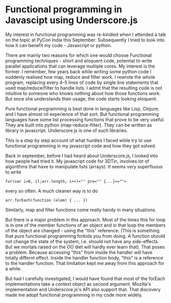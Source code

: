 Functional programming in Javascipt using Underscore.js
===
My interest in functional programming was re-kindled when I attended a talk on the topic at PyCon India this September. Subsequently I tried to look into how it can benefit my code - Javascript or python.  
  
There are mainly two reasons for which one would choose Functional programming techniques - short and eloquent code, potential to write parallel applications that can leverage multiple cores. My interest is the former. I remember, few years back while writing some python code I suddenly realised how map, reduce and filter work. I rewrote the whole program, replacing every 4-5 lines of code by single line statements that used map/reduce/filter to handle lists. I admit that the resulting code is not intuitive to someone who knows nothing about how those functions work. But once she understands their usage, the code starts looking eloquent.  
  
Pure functional programming is best done in languages like Lisp, Clojure; and I have almost nil experience of that sort. But functional programming languages have some list processing functions that prove to be very useful. They are built into python (map-reduce-filter). They can be written as library in javascript. Underscore.js is one of such libraries.  
  
This is a step by step account of what hurdles I faced while try to use functional programming in my javascript code and how they got solved.  
  
Back in september, before I had heard about Underscore.js, I looked into how people had tried it. My javascript code for 3DTin, involves lot of algorithms that have to manipulate lists (arrays). It seems very superfluous to write  
  

    for(var i=0, il;arr.length; i++)="" pre="" {...}<="">

  
every so often. A much cleaner way is to do  
  

    arr.forEach(function (elem) { ... })

  
Similarly, map and filter functions come really handy in many situations.  
  
But there is a major problem in this approach. Most of the times this for loop is in one of the member functions of an object and in that loop the members of the object are changed - using the "this" reference. (This is something that pure functional programming forbids you from doing. A function should not change the state of the system, i.e. should not have any side-effects. But we mortals raised on the OO diet will hardly ever learn that). That  poses a problem. Because accessing "this" from inside the handler will have totally differnt effect. Inside the  handler function body, "this" is a reference to the handler function. That limitation kept me away from this approach for a while.  
  
But had I carefully investigated, I would have found that most of the forEach implementations take a context object as second argument. Mozilla's implementation and Underscore.js's API also support that. That discovery made me adopt functional programming in my code more widely.

